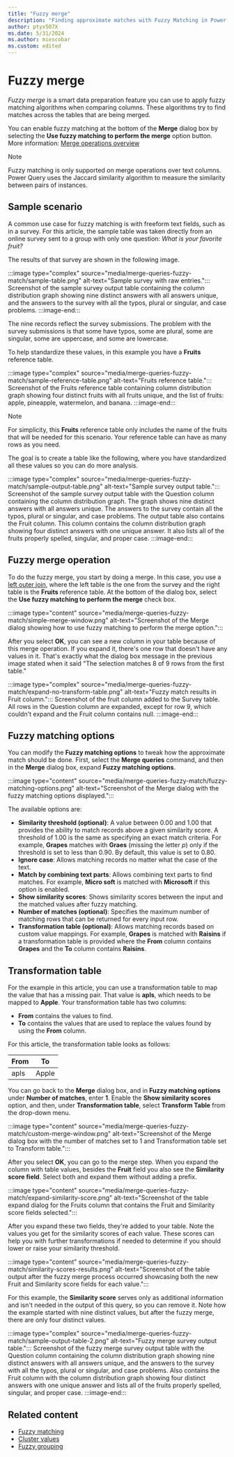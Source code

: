 ```yaml
---
title: "Fuzzy merge"
description: "Finding approximate matches with Fuzzy Matching in Power Query's merge operations"
author: ptyx507X
ms.date: 5/31/2024
ms.author: miescobar
ms.custom: edited
---
```


# Fuzzy merge

*Fuzzy merge* is a smart data preparation feature you can use to apply fuzzy matching algorithms when comparing columns. These algorithms try to find matches across the tables that are being merged.

You can enable fuzzy matching at the bottom of the **Merge** dialog box by selecting the **Use fuzzy matching to perform the merge** option button. More information: [Merge operations overview](merge-queries-overview.md)

> [!NOTE]
>Fuzzy matching is only supported on merge operations over text columns. Power Query uses the Jaccard similarity algorithm to measure the similarity between pairs of instances.

## Sample scenario

A common use case for fuzzy matching is with freeform text fields, such as in a survey. For this article, the sample table was taken directly from an online survey sent to a group with only one question: *What is your favorite fruit?*

The results of that survey are shown in the following image.

:::image type="complex" source="media/merge-queries-fuzzy-match/sample-table.png" alt-text="Sample survey with raw entries.":::
   Screenshot of the sample survey output table containing the column distribution graph showing nine distinct answers with all answers unique, and the answers to the survey with all the typos, plural or singular, and case problems.
:::image-end:::

The nine records reflect the survey submissions. The problem with the survey submissions is that some have typos, some are plural, some are singular, some are uppercase, and some are lowercase.

To help standardize these values, in this example you have a **Fruits** reference table.

:::image type="complex" source="media/merge-queries-fuzzy-match/sample-reference-table.png" alt-text="Fruits reference table.":::
   Screenshot of the Fruits reference table containing column distribution graph showing four distinct fruits with all fruits unique, and the list of fruits: apple, pineapple, watermelon, and banana.
:::image-end:::

> [!NOTE]
>For simplicity, this **Fruits** reference table only includes the name of the fruits that will be needed for this scenario. Your reference table can have as many rows as you need.

The goal is to create a table like the following, where you have standardized all these values so you can do more analysis.

:::image type="complex" source="media/merge-queries-fuzzy-match/sample-output-table.png" alt-text="Sample survey output table.":::
   Screenshot of the sample survey output table with the Question column containing the column distribution graph. The graph shows nine distinct answers with all answers unique. The answers to the survey contain all the typos, plural or singular, and case problems. The output table also contains the Fruit column. This column contains the column distribution graph showing four distinct answers with one unique answer. It also lists all of the fruits properly spelled, singular, and proper case.
:::image-end:::

## Fuzzy merge operation

To do the fuzzy merge, you start by doing a merge. In this case, you use a [left outer join](merge-queries-left-outer.md), where the left table is the one from the survey and the right table is the **Fruits** reference table. At the bottom of the dialog box, select the **Use fuzzy matching to perform the merge** check box.

:::image type="content" source="media/merge-queries-fuzzy-match/simple-merge-window.png" alt-text="Screenshot of the Merge dialog showing how to use fuzzy matching to perform the merge option.":::

After you select **OK**, you can see a new column in your table because of this merge operation. If you expand it, there's one row that doesn't have any values in it. That's exactly what the dialog box message in the previous image stated when it said "The selection matches 8 of 9 rows from the first table."

:::image type="complex" source="media/merge-queries-fuzzy-match/expand-no-transform-table.png" alt-text="Fuzzy match results in Fruit column.":::
   Screenshot of the fruit column added to the Survey table. All rows in the Question column are expanded, except for row 9, which couldn't expand and the Fruit column contains null.
:::image-end:::

## Fuzzy matching options

You can modify the **Fuzzy matching options** to tweak how the approximate match should be done. First, select the **Merge queries** command, and then in the **Merge** dialog box, expand **Fuzzy matching options**.

:::image type="content" source="media/merge-queries-fuzzy-match/fuzzy-matching-options.png" alt-text="Screenshot of the Merge dialog with the fuzzy matching options displayed.":::

The available options are:

* **Similarity threshold (optional)**: A value between 0.00 and 1.00 that provides the ability to match records above a given similarity score. A threshold of 1.00 is the same as specifying an exact match criteria. For example, **Grapes** matches with **Graes** (missing the letter *p*) only if the threshold is set to less than 0.90. By default, this value is set to 0.80.
* **Ignore case**: Allows matching records no matter what the case of the text.
* **Match by combining text parts**: Allows combining text parts to find matches. For example, **Micro soft** is matched with **Microsoft** if this option is enabled.
* **Show similarity scores**: Shows similarity scores between the input and the matched values after fuzzy matching.
* **Number of matches (optional)**: Specifies the maximum number of matching rows that can be returned for every input row.
* **Transformation table (optional)**: Allows matching records based on custom value mappings. For example, **Grapes** is matched with **Raisins** if a transformation table is provided where the **From** column contains **Grapes** and the **To** column contains **Raisins**.

## Transformation table

For the example in this article, you can use a transformation table to map the value that has a missing pair. That value is **apls**, which needs to be mapped to **Apple**. Your transformation table has two columns:

* **From** contains the values to find.
* **To** contains the values that are used to replace the values found by using the **From** column.

For this article, the transformation table looks as follows:

|From|To|
|---|---|
|apls|Apple|

You can go back to the **Merge** dialog box, and in **Fuzzy matching options** under **Number of matches**, enter **1**. Enable the **Show similarity scores** option, and then, under **Transformation table**, select **Transform Table** from the drop-down menu.

:::image type="content" source="media/merge-queries-fuzzy-match/custom-merge-window.png" alt-text="Screenshot of the Merge dialog box with the number of matches set to 1 and Transformation table set to Transform table.":::

After you select **OK**, you can go to the merge step. When you expand the column with table values, besides the **Fruit** field you also see the **Similarity score field**. Select both and expand them without adding a prefix.

:::image type="content" source="media/merge-queries-fuzzy-match/expand-similarity-score.png" alt-text="Screenshot of the table expand dialog for the Fruits column that contains the Fruit and Similarity score fields selected.":::

After you expand these two fields, they're added to your table. Note the values you get for the similarity scores of each value. These scores can help you with further transformations if needed to determine if you should lower or raise your similarity threshold.

:::image type="content" source="media/merge-queries-fuzzy-match/similarity-scores-results.png" alt-text="Screenshot of the table output after the fuzzy merge process occurred showcasing both the new Fruit and Similarity score fields for each value.":::

For this example, the **Similarity score** serves only as additional information and isn't needed in the output of this query, so you can remove it. Note how the example started with nine distinct values, but after the fuzzy merge, there are only four distinct values.

:::image type="complex" source="media/merge-queries-fuzzy-match/sample-output-table-2.png" alt-text="Fuzzy merge survey output table.":::
   Screenshot of the fuzzy merge survey output table with the Question column containing the column distribution graph showing nine distinct answers with all answers unique, and the answers to the survey with all the typos, plural or singular, and case problems. Also contains the Fruit column with the column distribution graph showing four distinct answers with one unique answer and lists all of the fruits properly spelled, singular, and proper case.
:::image-end:::

## Related content

* [Fuzzy matching](fuzzy-matching.md)
* [Cluster values](cluster-values.md)
* [Fuzzy grouping](group-by.md#fuzzy-grouping)
